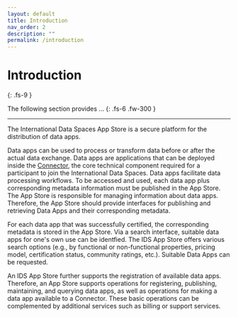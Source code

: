 ```yaml
---
layout: default
title: Introduction
nav_order: 2
description: ""
permalink: /introduction
---
```


# Introduction
{: .fs-9 }

The following section provides ...
{: .fs-6 .fw-300 }

---

The International Data Spaces App Store is a secure platform for the distribution of data apps. 

Data apps can be used to process or transform data before or after the actual data exchange. Data apps are applications that can be deployed inside the [Connector](https://international-data-spaces-association.github.io/DataspaceConnector/), the core technical component required for a participant to join the International Data Spaces. Data apps facilitate data processing workflows. To be accessed and used, each data app plus corresponding metadata information must be published in the App Store. The App Store is responsible for managing information about data apps. Therefore, the App Store should provide interfaces for publishing and retrieving Data Apps and their corresponding metadata.

For each data app that was successfully certified, the corresponding metadata is stored in the App Store. Via a search interface, suitable data apps for one's own use can be identfied. The IDS App Store offers various search options (e.g., by functional or non-functional properties, pricing model, certification status, community ratings, etc.). Suitable Data Apps can be requested.

An IDS App Store further supports the registration of available data apps. Therefore, an App Store supports operations for registering, publishing, maintaining, and querying data apps, as well as operations for making a data app available to a Connector. These basic operations can be complemented by additional services such as billing or support services.